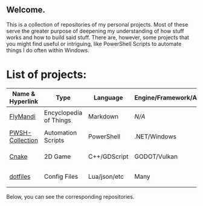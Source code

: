 ## Welcome.
This is a collection of repositories of my personal projects. Most of these serve the greater purpose of deepening my understanding of how stuff works and how to build said stuff.
There are, however, some projects that you might find useful or intriguing, like PowerShell Scripts to automate things I do often within Windows.

# List of projects:

| Name & Hyperlink                                  | Type              | Language  | Engine/Framework/API  | Status                       |
| ---                                               | ---               | ---       | ---                   | ---                          |
| [FlyMandi](https://github.com/FlyMandi/FlyMandi)  | Encyclopedia of Things | Markdown  | *N/A*                 | WIP :black_nib:           |
| [PWSH-Collection](https://github.com/FlyMandi/PWSH-Collection)| Automation Scripts | PowerShell | .NET/Windows          | WIP ✒️                       |
| [Cnake](https://github.com/FlyMandi/Cnake) | 2D Game | C++/GDScript | GODOT/Vulkan | WIP ✒️ |
| [dotfiles](https://github.com/FlyMandi/dotfiles) | Config Files | Lua/json/etc | Many | WIP ✒️  |

Below, you can see the corresponding repositories.
